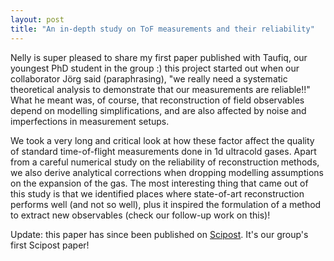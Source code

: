 ```yaml
---
layout: post
title: "An in-depth study on ToF measurements and their reliability"
---
```


Nelly is super pleased to share my first paper published with Taufiq, our youngest PhD student in the group :) this project started out when our collaborator Jörg said (paraphrasing), "we really need a systematic theoretical analysis to demonstrate that our measurements are reliable!!" What he meant was, of course, that reconstruction of field observables depend on modelling simplifications, and are also affected by noise and imperfections in measurement setups. 

We took a very long and critical look at how these factor affect the quality of standard time-of-flight measurements done in 1d ultracold gases. Apart from a careful numerical study on the reliability of reconstruction methods, we also derive analytical corrections when dropping modelling assumptions on the expansion of the gas. The most interesting thing that came out of this study is that we identified places where state-of-art reconstruction performs well (and not so well), plus it inspired the formulation of a method to extract new observables (check our follow-up work on this)!

Update: this paper has since been published on [Scipost](https://scipost.org/10.21468/SciPostPhys.18.2.065). It's our group's first Scipost paper! 
